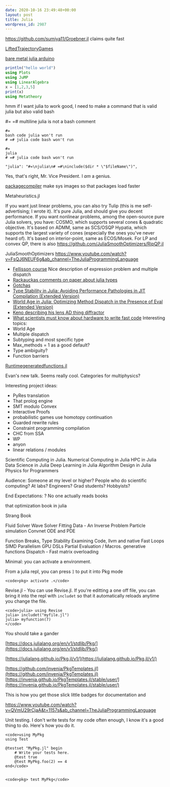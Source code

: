 ```yaml
---
date: 2020-10-16 23:49:48+00:00
layout: post
title: Julia
wordpress_id: 2987
---
```


https://github.com/sumiya11/Groebner.jl claims quite fast

[LiftedTrajectoryGames](https://github.com/lassepe/LiftedTrajectoryGames.jl)

[bare metal julia arduino](https://news.ycombinator.com/item?id=31481895)

```julia
println("hello world")
using Plots
using JuMP
using LinearAlgebra
x = [1,2,3,5]
print(x)
using Metatheory
```

hmm if I want julia to work good, I need to make a command that is valid julia but also valid bash

#= =# multiline julia is not a bash comment

```
#= 
bash code julia won't run
# =# julia code bash won't run
```

```
#= 
julia
# =# julia code bash won't run
```

```
"julia": "#=\njulia\n# =#\ninclude($dir * \"$fileName\")",
```

Yes, that's right, Mr. Vice President. I _am_ a genius.

[packagecompiler](https://julialang.github.io/PackageCompiler.jl/dev/index.html) make sys images so that packages load faster

Metaheuristics.jl

If you want just linear problems, you can also try Tulip (this is me self-advertising; I wrote it). It's pure Julia, and should give you decent performance.
If you want nonlinear problems, among the open-source pure Julia solvers, you have:
COSMO, which supports several cones & quadratic objective. It's based on ADMM, same as SCS/OSQP
Hypatia, which supports the largest variety of cones (especially the ones you've never heard of). It's based on interior-point, same as ECOS/Mosek.
For LP and convex QP, there is also https://github.com/JuliaSmoothOptimizers/RipQP.jl

JuliaSmoothOptimizers https://www.youtube.com/watch?v=FsQJ6NEUF6g&ab_channel=TheJuliaProgrammingLanguage

- [Fellisson course](https://felleisen.org/matthias/4400-s20/lecture15.html) Nice description of expression problem and multiple dispatch
- [Rackauckas comments on paper about julia types](https://twitter.com/ChrisRackauckas/status/1468610935673831430?s=20)
- [Gotchas](https://www.stochasticlifestyle.com/7-julia-gotchas-handle/)
- [Type Stability in Julia: Avoiding Performance Pathologies in JIT Compilation (Extended Version)](https://arxiv.org/abs/2109.01950)
- [World Age in Julia: Optimizing Method Dispatch in the Presence of Eval (Extended Version)](https://arxiv.org/abs/2010.07516)
- [Keno describing his lens AD thing diffractor](https://twitter.com/KenoFischer/status/1465925184578363392?s=20)
- [What scientists must know about hardware to write fast code](https://viralinstruction.com/posts/hardware/)
Interesting topics:
- World Age
- Multiple dispatch
- Subtyping and most specific type
- Max_methods = 1 as a good default?
- Type ambiguity?
- Function barriers

[Runtimegeneratedfunctions.jl](https://github.com/SciML/RuntimeGeneratedFunctions.jl)

Evan's new talk. Seems really cool. Categories for multiphysics?


Interesting project ideas:
- PyRes translation
- That prolog engine
- SMT modulo Convex
- Interactive Proofs
- probabilistic games use homotopy continuation
- Guarded rewrite rules
- Constraint programming compilation
- CHC from SSA
- WP
- anyon
- linear relations / modules



Scientific Computing in Julia. Numerical Computing in Julia
HPC in Julia
Data Science in Julia
Deep Learning in Julia
Algorithm Design in Julia
Physics for Programmers



Audience: 
Someone at my level or higher?
People who do scientific computing? At labs?
Engineers?
Grad students?
Hobbyists?

End Expectations:
? No one actually reads books



that optimization book in julia

Strang Book


Fluid Solver
Wave Solver
Fitting Data -
An Inverse Problem
Particle simulation
Convnet
ODE and PDE



Function Breaks, Type Stability
Examining Code, llvm and native
Fast Loops SIMD
Parallelism
GPU
DSLs
Partial Evaluation / Macros. generative functions
Dispatch - Fast matrix overloading




Minimal: you can activate a environment. 

From a julia repl, you can press `]` to put it into Pkg mode

    
    <code>pkg> activate .</code>

Revise.jl - You can use Revise.jl. If you're editting a one off file, you can bring it into the repl with `includet` so that it automatically reloads anytime you change the file.

    
    <code>julia> using Revise
    julia> includet("myfile.jl")
    julia> myfunction(7)
    </code>

You should take a gander

[https://docs.julialang.org/en/v1/stdlib/Pkg/](https://docs.julialang.org/en/v1/stdlib/Pkg/)

[https://julialang.github.io/Pkg.jl/v1/](https://julialang.github.io/Pkg.jl/v1/)

[https://github.com/invenia/PkgTemplates.jl](https://github.com/invenia/PkgTemplates.jl) [https://invenia.github.io/PkgTemplates.jl/stable/user/](https://invenia.github.io/PkgTemplates.jl/stable/user/)

This is how you get those slick little badges for documentation and  

https://www.youtube.com/watch?v=QVmU29rCjaA&t=1157s&ab_channel=TheJuliaProgrammingLanguage

Unit testing. I don't write tests for my code often enough, I know it's a good thing to do. Here's how you do it.

    
    <code>using MyPkg
    using Test
    
    @testset "MyPkg.jl" begin
        # Write your tests here.
        @test true
        @test MyPkg.foo(2) == 4
    end</code>

    
    <code>pkg> test MyPkg</code>

